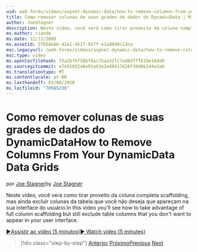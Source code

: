 ```yaml
---
uid: web-forms/videos/aspnet-dynamic-data/how-to-remove-columns-from-your-dynamicdata-data-grids
title: Como remover colunas de suas grades de dados do DynamicData | Microsoft Docs
author: JoeStagner
description: Neste vídeo, você verá como tirar proveito da coluna completa scaffolding, mas ainda excluir colunas da tabela que você não deseja que apareçam no seu usuário interfac...
ms.author: riande
ms.date: 12/11/2008
ms.assetid: 5fb54eb6-d1e1-4537-91ff-e1a9040c13ce
msc.legacyurl: /web-forms/videos/aspnet-dynamic-data/how-to-remove-columns-from-your-dynamicdata-data-grids
msc.type: video
ms.openlocfilehash: f5a2bfbf58bf0ac7baa32fc7ad8d7ff619e10dd0
ms.sourcegitcommit: e7e91932a6e91a63e2e46417626f39d6b244a3ab
ms.translationtype: MT
ms.contentlocale: pt-BR
ms.lasthandoff: 03/06/2020
ms.locfileid: "78565236"
---
```

# <a name="how-to-remove-columns-from-your-dynamicdata-data-grids"></a><span data-ttu-id="ec417-103">Como remover colunas de suas grades de dados do DynamicData</span><span class="sxs-lookup"><span data-stu-id="ec417-103">How to Remove Columns From Your DynamicData Data Grids</span></span>

<span data-ttu-id="ec417-104">por [Joe Stagner](https://github.com/JoeStagner)</span><span class="sxs-lookup"><span data-stu-id="ec417-104">by [Joe Stagner](https://github.com/JoeStagner)</span></span>

<span data-ttu-id="ec417-105">Neste vídeo, você verá como tirar proveito da coluna completa scaffolding, mas ainda excluir colunas da tabela que você não deseja que apareçam na sua interface do usuário.</span><span class="sxs-lookup"><span data-stu-id="ec417-105">In this video you'll see how to take advantage of full column scaffolding but still exclude table columns that you don't want to appear in your user interface.</span></span>

[<span data-ttu-id="ec417-106">&#9654;Assistir ao vídeo (5 minutos)</span><span class="sxs-lookup"><span data-stu-id="ec417-106">&#9654; Watch video (5 minutes)</span></span>](https://channel9.msdn.com/Blogs/ASP-NET-Site-Videos/how-to-remove-columns-from-your-dynamicdata-data-grids)

> [!div class="step-by-step"]
> <span data-ttu-id="ec417-107">[Anterior](how-to-implement-custom-field-validation-with-imperative-logic-in-vb-or-c.md)
> [Próximo](how-to-create-table-specific-custom-forms-in-an-aspnet-dynamic-data-application.md)</span><span class="sxs-lookup"><span data-stu-id="ec417-107">[Previous](how-to-implement-custom-field-validation-with-imperative-logic-in-vb-or-c.md)
[Next](how-to-create-table-specific-custom-forms-in-an-aspnet-dynamic-data-application.md)</span></span>
